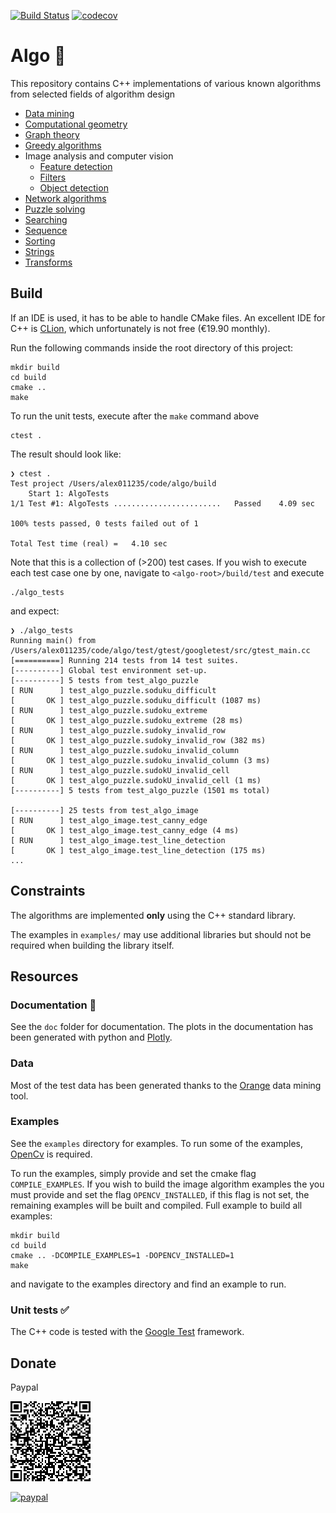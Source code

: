 [![Build Status](https://travis-ci.org/alex011235/algo.svg?branch=master)](https://travis-ci.org/alex011235/algo) [![codecov](https://codecov.io/gh/alex011235/algo/branch/master/graph/badge.svg)](https://codecov.io/gh/alex011235/algo)

Algo :rocket:
===============================
This repository contains C++ implementations of various known algorithms from selected fields of algorithm design

* [Data mining](https://github.com/alex011235/algo/blob/master/doc/algo_data_mining.md)
* [Computational geometry](https://github.com/alex011235/algo/blob/master/doc/algo_geometry.md)
* [Graph theory](https://github.com/alex011235/algo/blob/master/doc/algo_graph.md)
* [Greedy algorithms](https://github.com/alex011235/algo/blob/master/doc/algo_greedy.md)
* Image analysis and computer vision
    * [Feature detection](https://github.com/alex011235/algo/blob/master/doc/algo_image_feature.md)
    * [Filters](https://github.com/alex011235/algo/blob/master/doc/algo_image_filter.md)
    * [Object detection](https://github.com/alex011235/algo/blob/master/doc/algo_image_object.md)
* [Network algorithms](https://github.com/alex011235/algo/blob/master/doc/algo_network.md)
* [Puzzle solving](https://github.com/alex011235/algo/blob/master/doc/algo_puzzle.md)
* [Searching](https://github.com/alex011235/algo/blob/master/doc/algo_search.md)
* [Sequence](https://github.com/alex011235/algo/blob/master/doc/algo_sequence.md)
* [Sorting](https://github.com/alex011235/algo/blob/master/doc/algo_sort.md)
* [Strings](https://github.com/alex011235/algo/blob/master/doc/algo_string.md)
* [Transforms](https://github.com/alex011235/algo/blob/master/doc/algo_transform.md)

## Build
If an IDE is used, it has to be able to handle CMake files. An excellent IDE for C++ is [CLion](https://www.jetbrains.com/clion/), 
which unfortunately is not free (€19.90 monthly).

Run the following commands inside the root directory of this project:
```shell script
mkdir build
cd build
cmake ..
make
```

To run the unit tests, execute after the `make` command above
```shell script
ctest .
```

The result should look like:
```shell script
❯ ctest .
Test project /Users/alex011235/code/algo/build
    Start 1: AlgoTests
1/1 Test #1: AlgoTests ........................   Passed    4.09 sec

100% tests passed, 0 tests failed out of 1

Total Test time (real) =   4.10 sec
```
Note that this is a collection of (>200) test cases. If you wish to execute each test case one by
one, navigate to `<algo-root>/build/test` and execute

```shell script
./algo_tests
```
and expect:
```shell script
❯ ./algo_tests
Running main() from /Users/alex011235/code/algo/test/gtest/googletest/src/gtest_main.cc
[==========] Running 214 tests from 14 test suites.
[----------] Global test environment set-up.
[----------] 5 tests from test_algo_puzzle
[ RUN      ] test_algo_puzzle.soduku_difficult
[       OK ] test_algo_puzzle.soduku_difficult (1087 ms)
[ RUN      ] test_algo_puzzle.sudoku_extreme
[       OK ] test_algo_puzzle.sudoku_extreme (28 ms)
[ RUN      ] test_algo_puzzle.sudoky_invalid_row
[       OK ] test_algo_puzzle.sudoky_invalid_row (382 ms)
[ RUN      ] test_algo_puzzle.sudoku_invalid_column
[       OK ] test_algo_puzzle.sudoku_invalid_column (3 ms)
[ RUN      ] test_algo_puzzle.sudokU_invalid_cell
[       OK ] test_algo_puzzle.sudokU_invalid_cell (1 ms)
[----------] 5 tests from test_algo_puzzle (1501 ms total)

[----------] 25 tests from test_algo_image
[ RUN      ] test_algo_image.test_canny_edge
[       OK ] test_algo_image.test_canny_edge (4 ms)
[ RUN      ] test_algo_image.test_line_detection
[       OK ] test_algo_image.test_line_detection (175 ms)
...
```

## Constraints

The algorithms are implemented **only** using the C++ standard library.

The examples in `examples/` may use additional libraries but should not be required when building the library itself.

## Resources

### Documentation :paperclip:

See the `doc` folder for documentation. The plots in the documentation has been generated with python and [Plotly](https://plotly.com).

### Data
Most of the test data has been generated thanks to the [Orange](https://orange.biolab.si) data mining tool.

### Examples

See the `examples` directory for examples. To run some of the examples, [OpenCv](https://opencv.org) is required.

To run the examples, simply provide and set the cmake flag `COMPILE_EXAMPLES`. If you wish to build the image
algorithm examples the you must provide and set the flag `OPENCV_INSTALLED`, if this flag is not set, the 
remaining examples will be built and compiled. Full example to build all examples:
```shell script
mkdir build
cd build
cmake .. -DCOMPILE_EXAMPLES=1 -DOPENCV_INSTALLED=1
make
```
and navigate to the examples directory and find an example to run.

### Unit tests :white_check_mark:
The C++ code is tested with the [Google Test](https://github.com/google/googletest) framework. 

## Donate 

Paypal

![Paypal](doc/images/QR-kod.png)

[![paypal](https://www.paypalobjects.com/en_US/i/btn/btn_donate_SM.gif)](https://www.paypal.com/cgi-bin/webscr?cmd=_donations&business=st.alexander85%40gmail.com&item_name=A+small+donation+to+a+happy+coder&currency_code=USD&source=url)
